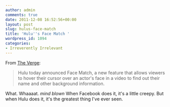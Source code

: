 ```yaml
---
author: admin
comments: true
date: 2011-12-08 16:52:56+00:00
layout: post
slug: hulus-face-match
title: 'Hulu''s Face Match '
wordpress_id: 1094
categories:
- Irreverently Irrelevant
---
```


From [The Verge](http://www.theverge.com/2011/12/8/2620375/hulu-face-match-beta):

> Hulu today announced Face Match, a new feature that allows viewers to hover their cursor over an actor's face in a video to find out their name and other background information.

What. Whaaaat. *mind blown* When Facebook does it, it's a little creepy. But when Hulu does it, it's the greatest thing I've ever seen.

